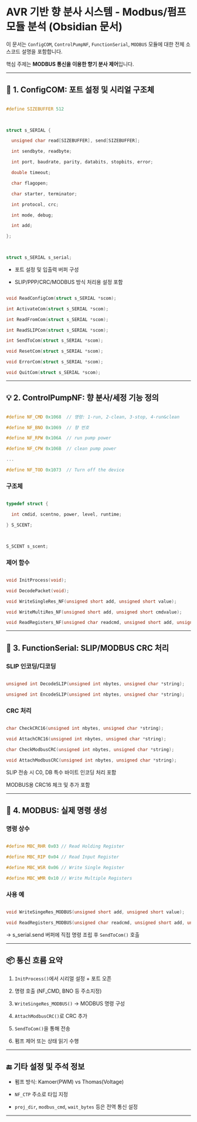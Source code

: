   

# AVR 기반 향 분사 시스템 - Modbus/펌프 모듈 분석 (Obsidian 문서)

  

이 문서는 `ConfigCOM`, `ControlPumpNF`, `FunctionSerial`, `MODBUS` 모듈에 대한 전체 소스코드 설명을 포함합니다.  

핵심 주제는 **MODBUS 통신을 이용한 향기 분사 제어**입니다.

  

---

  

## 🔧 1. ConfigCOM: 포트 설정 및 시리얼 구조체

  

```c

#define SIZEBUFFER 512

  

struct s_SERIAL {

  unsigned char read[SIZEBUFFER], send[SIZEBUFFER];

  int sendbyte, readbyte;

  int port, baudrate, parity, databits, stopbits, error;

  double timeout;

  char flagopen;

  char starter, terminator;

  int protocol, crc;

  int mode, debug;

  int add;

};

  

struct s_SERIAL s_serial;

```

  

- 포트 설정 및 입출력 버퍼 구성

- SLIP/PPP/CRC/MODBUS 방식 처리용 설정 포함

  

```c

void ReadConfigCom(struct s_SERIAL *scom);

int ActivateCom(struct s_SERIAL *scom);  

int ReadFromCom(struct s_SERIAL *scom);

int ReadSLIPCom(struct s_SERIAL *scom);

int SendToCom(struct s_SERIAL *scom);

void ResetCom(struct s_SERIAL *scom);

void ErrorCom(struct s_SERIAL *scom);

void QuitCom(struct s_SERIAL *scom);

```

  

---

  

## 💡 2. ControlPumpNF: 향 분사/세정 기능 정의

  

```c

#define NF_CMD 0x1068  // 명령: 1-run, 2-clean, 3-stop, 4-run&clean

#define NF_BNO 0x1069  // 향 번호

#define NF_RPW 0x106A  // run pump power

#define NF_CPW 0x106B  // clean pump power

...

#define NF_TOD 0x1073  // Turn off the device

```

  

### 구조체

  

```c

typedef struct {

  int cmdid, scentno, power, level, runtime;

} S_SCENT;

  

S_SCENT s_scent;

```

  

### 제어 함수

  

```c

void InitProcess(void);

void DecodePacket(void);

void WriteSingleRes_NF(unsigned short add, unsigned short value);

void WriteMultiRes_NF(unsigned short add, unsigned short cmdvalue);

void ReadRegisters_NF(unsigned char readcmd, unsigned short add, unsigned short qtres);

```

  

---

  

## 🔁 3. FunctionSerial: SLIP/MODBUS CRC 처리

  

### SLIP 인코딩/디코딩

  

```c

unsigned int DecodeSLIP(unsigned int nbytes, unsigned char *string);

unsigned int EncodeSLIP(unsigned int nbytes, unsigned char *string);

```

  

### CRC 처리

  

```c

char CheckCRC16(unsigned int nbytes, unsigned char *string);

void AttachCRC16(unsigned int nbytes, unsigned char *string);

char CheckModbusCRC(unsigned int nbytes, unsigned char *string);

void AttachModbusCRC(unsigned int nbytes, unsigned char *string);

```

  

SLIP 전송 시 C0, DB 특수 바이트 인코딩 처리 포함  

MODBUS용 CRC16 체크 및 추가 포함

  

---

  

## 🔄 4. MODBUS: 실제 명령 생성

  

### 명령 상수

  

```c

#define MBC_RHR 0x03 // Read Holding Register

#define MBC_RIP 0x04 // Read Input Register

#define MBC_WSR 0x06 // Write Single Register

#define MBC_WMR 0x10 // Write Multiple Registers

```

  

### 사용 예

  

```c

void WriteSingeRes_MODBUS(unsigned short add, unsigned short value);

void ReadRegisters_MODBUS(unsigned char readcmd, unsigned short add, unsigned short qtres);

```

  

→ s_serial.send 버퍼에 직접 명령 조립 후 `SendToCom()` 호출

  

---

  

## 📦 통신 흐름 요약

  

1. `InitProcess()`에서 시리얼 설정 + 포트 오픈

2. 명령 호출 (NF_CMD, BNO 등 주소지정)

3. `WriteSingeRes_MODBUS()` → MODBUS 명령 구성

4. `AttachModbusCRC()`로 CRC 추가

5. `SendToCom()`을 통해 전송

6. 펌프 제어 또는 상태 읽기 수행

  

---

  

## 🔚 기타 설정 및 주석 정보

  

- 펌프 방식: Kamoer(PWM) vs Thomas(Voltage)

- `NF_CTP` 주소로 타입 지정

- `proj_dir`, `modbus_cmd`, `wait_bytes` 등은 전역 통신 설정

  

---